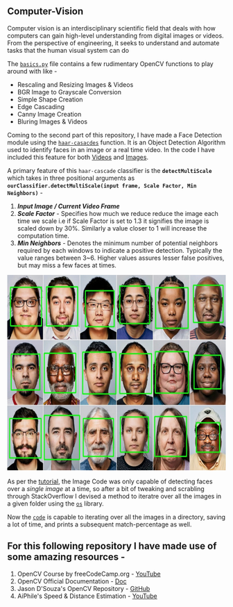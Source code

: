 ## Computer-Vision
Computer vision is an interdisciplinary scientific field that deals with how computers can gain high-level understanding from digital images or videos.
From the perspective of engineering, it seeks to understand and automate tasks that the human visual system can do

The [`basics.py`](https://github.com/souvik0306/computer-vision/blob/master/basics.py) file contains a few rudimentary OpenCV functions to play around with like - 
- Rescaling and Resizing Images & Videos
- BGR Image to Grayscale Conversion
- Simple Shape Creation
- Edge Cascading
- Canny Image Creation
- Bluring Images & Videos

Coming to the second part of this repository, I have made a Face Detection module using the [`haar-casacdes`](https://github.com/opencv/opencv/tree/master/data/haarcascades) function. It is an Object Detection Algorithm used to identify faces in an image or a real time video. In the code I have included this feature for both [Videos](https://github.com/souvik0306/computer-vision/blob/master/Face%20Detection%20over%20Video.py) and [Images](https://github.com/souvik0306/computer-vision/blob/master/Face%20Detection%20over%20Image.py). 

A primary feature of this `haar-cascade` classifier is the **`detectMultiScale`** which takes in three positional arguments as **`ourClassifier.detectMultiScale(input frame, Scale Factor, Min Neighbors)`** - 
1. ***Input Image / Current Video Frame***
2. ***Scale Factor*** - Specifies how much we reduce reduce the image each time we scale i.e if Scale Factor is set to 1.3 it signifies the image is scaled down by 30%. Similarly a value closer to 1 will increase the computation time.
3. ***Min Neighbors*** - Denotes the minimum number of potential neighbors required by each windows to indicate a positive detection. Typically the value ranges between 3~6. Higher values assures lesser false positives, but may miss a few faces at times. 

<img src="https://github.com/souvik0306/computer-vision/blob/master/Photos/18%20people.jpg" width="650" height="450">

As per the <a href = #Videos> tutorial</a>, the Image Code was only capable of detecting faces over a *single image* at a time, so after a bit of tweaking and scrabling through StackOverflow I devised a method to iteratre over all the images in a given folder using the [`os`](https://docs.python.org/3/library/os.html) library. 

Now the [`code`](https://github.com/souvik0306/computer-vision/blob/master/Face%20Detection/Face%20Detection%20Loop.py) is capable to iterating over all the images in a directory, saving a lot of time, and prints a subsequent match-percentage as well.

## For this following repository I have made use of some amazing resources - <section id="Videos">
1. OpenCV Course by freeCodeCamp.org - [YouTube](https://www.youtube.com/watch?v=oXlwWbU8l2o&ab_channel=freeCodeCamp.org)
2. OpenCV Official Documentation - [Doc](https://docs.opencv.org/4.5.3/)
3. Jason D'Souza's OpenCV Repository - [GitHub](https://github.com/jasmcaus/opencv-course)
4. AiPhile's Speed & Distance Estimation - [YouTube](https://www.youtube.com/watch?v=DIxcLghsQ4Q&ab_channel=AiPhile)
